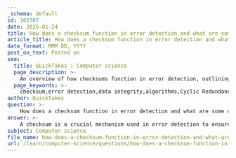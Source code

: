 ```yaml
---
_schema: default
id: 161507
date: 2025-01-24
title: How does a checksum function in error detection and what are some common algorithms used?
article_title: How does a checksum function in error detection and what are some common algorithms used?
date_format: MMM DD, YYYY
post_on_text: Posted on
seo:
  title: QuickTakes | Computer science
  page_description: >-
    An overview of how checksums function in error detection, outlining various algorithms like CRC, Hamming Code, and others used to maintain data integrity.
  page_keywords: >-
    checksum,error detection,data integrity,algorithms,Cyclic Redundancy Check,CRC,simple checksum,Hamming code,Error-Correcting Code,ECC,Adler-32,MD5
author: QuickTakes
question: >-
    How does a checksum function in error detection and what are some common algorithms used?
answer: >-
    A checksum is a crucial mechanism used in error detection to ensure the integrity of data during transmission or storage. It works by computing a small, fixed-size summary value (the checksum) from a larger set of data. This checksum is then sent or stored alongside the data. When the data is received or retrieved, the checksum is recalculated and compared to the original checksum. If the two values match, the data is considered intact; if they differ, it indicates that an error has occurred during transmission or storage.\n\n### How Checksum Functions in Error Detection\n\n1. **Checksum Calculation**: The sender computes the checksum by applying a specific algorithm to the data. This algorithm generates a unique value based on the contents of the data.\n   \n2. **Transmission/Storage**: The computed checksum is sent along with the data or stored with it.\n\n3. **Checksum Verification**: Upon receiving or retrieving the data, the receiver or system recalculates the checksum using the same algorithm. \n\n4. **Comparison**: The newly calculated checksum is compared to the original checksum. If they match, the data is deemed error-free. If they do not match, it indicates that the data may have been corrupted or altered.\n\n### Common Algorithms Used for Checksum Calculation\n\n1. **Cyclic Redundancy Check (CRC)**: \n   - CRC is a more sophisticated error detection technique that uses polynomial division. The data is treated as a binary polynomial, which is divided by a predetermined generator polynomial. The remainder of this division becomes the CRC code, which is appended to the data. At the receiving end, the same division is performed, and if the calculated CRC does not match the received CRC, an error is detected.\n\n2. **Simple Checksums**: \n   - A simple checksum might involve summing the byte values of the data and taking the modulo of that sum to fit within a certain byte size. This method is straightforward but less robust compared to CRC.\n\n3. **Hamming Code**: \n   - Hamming codes not only detect errors but can also correct them. They add redundant bits to the data, allowing the system to identify and correct single-bit errors, making them particularly useful in memory systems.\n\n4. **Error-Correcting Code (ECC) Memory**: \n   - ECC memory uses additional bits to store parity information, enabling the detection and correction of single-bit errors in memory. This enhances system reliability by ensuring data integrity.\n\n5. **Adler-32 and MD5**: \n   - These are examples of more complex checksum algorithms that are often used for file integrity checks. Adler-32 is a checksum algorithm that is faster than CRC but less reliable, while MD5 is a cryptographic hash function that produces a 128-bit hash value, commonly used for verifying data integrity.\n\nIn summary, checksums are essential for maintaining data integrity, and various algorithms, including CRC, Hamming Code, and others, are employed to detect and correct errors effectively.
subject: Computer science
file_name: how-does-a-checksum-function-in-error-detection-and-what-are-some-common-algorithms-used.md
url: /learn/computer-science/questions/how-does-a-checksum-function-in-error-detection-and-what-are-some-common-algorithms-used
---
```


&nbsp;